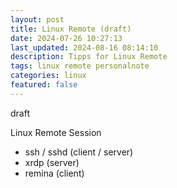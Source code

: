 ```yaml
---
layout: post
title: Linux Remote (draft)
date: 2024-07-26 10:27:13
last_updated: 2024-08-16 08:14:10
description: Tipps for Linux Remote
tags: linux remote personalnote
categories: linux
featured: false
---
```


draft

Linux Remote Session

- ssh / sshd (client / server)
- xrdp (server)
- remina (client)
